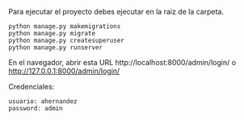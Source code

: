 Para ejecutar el proyecto debes ejecutar en la raiz de la carpeta.
```
python manage.py makemigrations
python manage.py migrate
python manage.py createsuperuser
python manage.py runserver
```

En el navegador, abrir esta URL http://localhost:8000/admin/login/ o http://127.0.0.1:8000/admin/login/

Credenciales:

```
usuario: ahernandez
password: admin
```